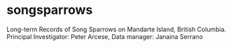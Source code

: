 # songsparrows
Long-term Records of Song Sparrows on Mandarte Island, British Columbia. Principal Investigator: Peter Arcese, Data manager: Janaina Serrano
